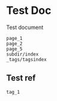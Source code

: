 # Test Doc
Test document


```{toctree}
page_1
page_2
page_5
subdir/index
_tags/tagsindex
```

## Test ref
`tag_1`
